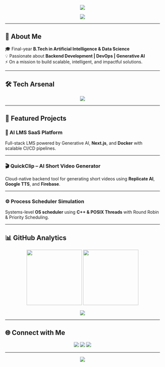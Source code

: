 <!-- Fancy Animated Header -->
<p align="center">
  <img src="https://capsule-render.vercel.app/api?type=waving&height=200&text=👋%20Hey!%20I'm%20Shreyash&fontAlign=50&fontAlignY=40&color=gradient" />
</p>

<!-- Typing animation -->
<p align="center">
  <a href="https://github.com/yashx007">
    <img src="https://readme-typing-svg.herokuapp.com?size=22&center=true&vCenter=true&width=600&lines=AI+%26+Data+Science+Engineer;Backend+Developer;DevOps+%7C+CI%2FCD+Automation;Generative+AI+Explorer;Always+Learning+%26+Building" />
  </a>
</p>

---

## 🚀 About Me  

🎓 Final-year **B.Tech in Artificial Intelligence & Data Science**  
💡 Passionate about **Backend Development | DevOps | Generative AI**  
⚡ On a mission to build scalable, intelligent, and impactful solutions.  

---

## 🛠️ Tech Arsenal  

<p align="center">
  <img src="https://skillicons.dev/icons?i=python,cpp,c,typescript,react,nextjs,nodejs,express,tailwind,git,docker,kubernetes,jenkins,aws" />
</p>

---

## 🧩 Featured Projects  

### 🚀 AI LMS SaaS Platform  
Full-stack LMS powered by Generative AI, **Next.js**, and **Docker** with scalable CI/CD pipelines.  

---

### 🎬 QuickClip – AI Short Video Generator  
Cloud-native backend tool for generating short videos using **Replicate AI**, **Google TTS**, and **Firebase**.  

---

### ⚙️ Process Scheduler Simulation  
Systems-level **OS scheduler** using **C++ & POSIX Threads** with Round Robin & Priority Scheduling.  

---

## 📊 GitHub Analytics  

<p align="center">
  <img src="https://github-readme-stats.vercel.app/api?username=yashx007&show_icons=true&theme=radical&hide_border=true" height="180"/>
  <img src="https://github-readme-streak-stats.herokuapp.com/?user=yashx007&theme=radical&hide_border=true" height="180"/>
</p>

<p align="center">
  <img src="https://github-readme-activity-graph.vercel.app/graph?username=yashx007&theme=radical&bg_color=0f0f0f&hide_border=true" />
</p>

---

## 🌐 Connect with Me  

<p align="center">
  <a href="mailto:shreyashpb16@gmail.com"><img src="https://img.shields.io/badge/Email-D14836?style=for-the-badge&logo=gmail&logoColor=white"></a>
  <a href="https://linkedin.com/in/shreyash-bhosale-33ab481b9"><img src="https://img.shields.io/badge/LinkedIn-0077B5?style=for-the-badge&logo=linkedin&logoColor=white"></a>
  <a href="https://github.com/yashx007"><img src="https://img.shields.io/badge/GitHub-171515?style=for-the-badge&logo=github&logoColor=white"></a>
</p>

---

<p align="center">
  <img src="https://capsule-render.vercel.app/api?type=waving&height=100&section=footer&color=gradient"/>
</p>
